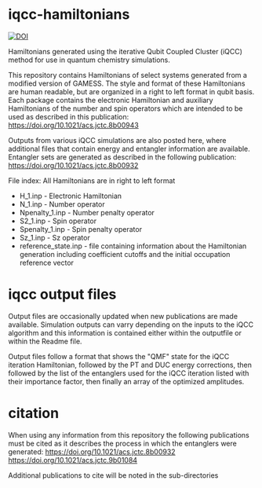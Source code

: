 # iqcc-hamiltonians
[![DOI](https://zenodo.org/badge/657659129.svg)](https://zenodo.org/doi/10.5281/zenodo.10961200)


Hamiltonians generated using the iterative Qubit Coupled Cluster (iQCC) method for use in quantum chemistry simulations.


This repository contains Hamiltonians of select systems generated from a modified version of GAMESS. The style and format of these Hamiltonians are human readable, but are organized in a right to left format in qubit basis. Each package contains the electronic Hamiltonian and auxiliary Hamiltonians of the number and spin operators which are intended to be used as described in this publication: https://doi.org/10.1021/acs.jctc.8b00943

Outputs from various iQCC simulations are also posted here, where additional files that contain energy and entangler information are available. Entangler sets are generated as described in the following publication: https://doi.org/10.1021/acs.jctc.8b00932


File index: All Hamiltonians are in right to left format

- H_1.inp - Electronic Hamiltonian
- N_1.inp - Number operator
- Npenalty_1.inp - Number penalty operator
- S2_1.inp - Spin operator
- Spenalty_1.inp - Spin penalty operator
- Sz_1.inp - Sz operator
- reference_state.inp - file containing information about the Hamiltonian generation including coefficient cutoffs and the initial occupation reference vector

# iqcc output files

Output files are occasionally updated when new publications are made available. Simulation outputs can varry depending on the inputs to the iQCC algorithm and this information is contained either within the outputfile or within the Readme file. 

Output files follow a format that shows the "QMF" state for the iQCC iteration Hamiltonian, followed by the PT and DUC energy corrections, then followed by the list of the entanglers used for the iQCC iteration listed with their importance factor, then finally an array of the optimized amplitudes. 

# citation
When using any information from this repository the following publications must be cited as it describes the process in which the entanglers were generated:
https://doi.org/10.1021/acs.jctc.8b00932 
https://doi.org/10.1021/acs.jctc.9b01084

Additional publications to cite will be noted in the sub-directories
